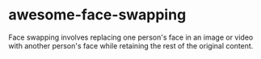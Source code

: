 # awesome-face-swapping
Face swapping involves replacing one person's face in an image or video with another person's face while retaining the rest of the original content.

